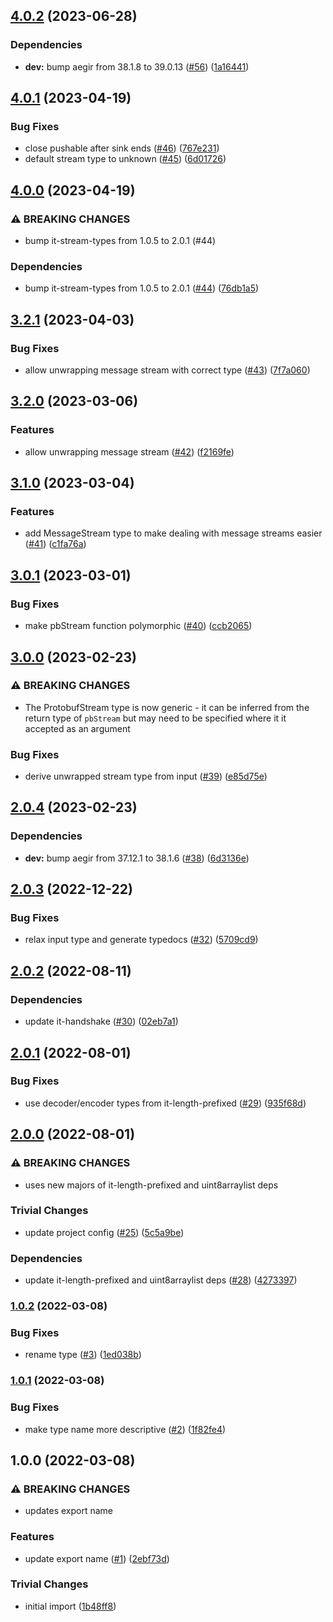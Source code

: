 ## [4.0.2](https://github.com/achingbrain/it-pb-stream/compare/v4.0.1...v4.0.2) (2023-06-28)


### Dependencies

* **dev:** bump aegir from 38.1.8 to 39.0.13 ([#56](https://github.com/achingbrain/it-pb-stream/issues/56)) ([1a16441](https://github.com/achingbrain/it-pb-stream/commit/1a164414fdd6dab3d7ab3115c6fbdebce4da16b2))

## [4.0.1](https://github.com/achingbrain/it-pb-stream/compare/v4.0.0...v4.0.1) (2023-04-19)


### Bug Fixes

* close pushable after sink ends ([#46](https://github.com/achingbrain/it-pb-stream/issues/46)) ([767e231](https://github.com/achingbrain/it-pb-stream/commit/767e23197be08cfe84382c03747800aed9ebca14))
* default stream type to unknown ([#45](https://github.com/achingbrain/it-pb-stream/issues/45)) ([6d01726](https://github.com/achingbrain/it-pb-stream/commit/6d0172635c2f9b2484c1cf2841945d4f939df6f7))

## [4.0.0](https://github.com/achingbrain/it-pb-stream/compare/v3.2.1...v4.0.0) (2023-04-19)


### ⚠ BREAKING CHANGES

* bump it-stream-types from 1.0.5 to 2.0.1 (#44)

### Dependencies

* bump it-stream-types from 1.0.5 to 2.0.1 ([#44](https://github.com/achingbrain/it-pb-stream/issues/44)) ([76db1a5](https://github.com/achingbrain/it-pb-stream/commit/76db1a5b7323732a192229257eb21c420633e924))

## [3.2.1](https://github.com/achingbrain/it-pb-stream/compare/v3.2.0...v3.2.1) (2023-04-03)


### Bug Fixes

* allow unwrapping message stream with correct type ([#43](https://github.com/achingbrain/it-pb-stream/issues/43)) ([7f7a060](https://github.com/achingbrain/it-pb-stream/commit/7f7a0603c2d0b5f317d1751158c25e2b476e9e93))

## [3.2.0](https://github.com/achingbrain/it-pb-stream/compare/v3.1.0...v3.2.0) (2023-03-06)


### Features

* allow unwrapping message stream ([#42](https://github.com/achingbrain/it-pb-stream/issues/42)) ([f2169fe](https://github.com/achingbrain/it-pb-stream/commit/f2169fe81e87bc141d972456743affb3e5b6e676))

## [3.1.0](https://github.com/achingbrain/it-pb-stream/compare/v3.0.1...v3.1.0) (2023-03-04)


### Features

* add MessageStream type to make dealing with message streams easier ([#41](https://github.com/achingbrain/it-pb-stream/issues/41)) ([c1fa76a](https://github.com/achingbrain/it-pb-stream/commit/c1fa76a189f3f2b8f8f2444a605d87d91473de80))

## [3.0.1](https://github.com/achingbrain/it-pb-stream/compare/v3.0.0...v3.0.1) (2023-03-01)


### Bug Fixes

* make pbStream function polymorphic ([#40](https://github.com/achingbrain/it-pb-stream/issues/40)) ([ccb2065](https://github.com/achingbrain/it-pb-stream/commit/ccb2065d1147af56b5c1a929635f63443e469205))

## [3.0.0](https://github.com/achingbrain/it-pb-stream/compare/v2.0.4...v3.0.0) (2023-02-23)


### ⚠ BREAKING CHANGES

* The ProtobufStream type is now generic - it can be inferred from the return type of `pbStream` but may need to be specified where it it accepted as an argument

### Bug Fixes

* derive unwrapped stream type from input ([#39](https://github.com/achingbrain/it-pb-stream/issues/39)) ([e85d75e](https://github.com/achingbrain/it-pb-stream/commit/e85d75ed578c2c7525f4657850a6af57dd3635a8))

## [2.0.4](https://github.com/achingbrain/it-pb-stream/compare/v2.0.3...v2.0.4) (2023-02-23)


### Dependencies

* **dev:** bump aegir from 37.12.1 to 38.1.6 ([#38](https://github.com/achingbrain/it-pb-stream/issues/38)) ([6d3136e](https://github.com/achingbrain/it-pb-stream/commit/6d3136eebd68a4bb5dd7bba753e8e73625173cb9))

## [2.0.3](https://github.com/achingbrain/it-pb-stream/compare/v2.0.2...v2.0.3) (2022-12-22)


### Bug Fixes

* relax input type and generate typedocs ([#32](https://github.com/achingbrain/it-pb-stream/issues/32)) ([5709cd9](https://github.com/achingbrain/it-pb-stream/commit/5709cd94921ee64e8491899853d687890cebaa00))

## [2.0.2](https://github.com/achingbrain/it-pb-stream/compare/v2.0.1...v2.0.2) (2022-08-11)


### Dependencies

* update it-handshake ([#30](https://github.com/achingbrain/it-pb-stream/issues/30)) ([02eb7a1](https://github.com/achingbrain/it-pb-stream/commit/02eb7a1b4092497ddfb383c80e3382917fb9ab76))

## [2.0.1](https://github.com/achingbrain/it-pb-stream/compare/v2.0.0...v2.0.1) (2022-08-01)


### Bug Fixes

* use decoder/encoder types from it-length-prefixed ([#29](https://github.com/achingbrain/it-pb-stream/issues/29)) ([935f68d](https://github.com/achingbrain/it-pb-stream/commit/935f68d7139db5312ca9b3a9170977337347a074))

## [2.0.0](https://github.com/achingbrain/it-pb-stream/compare/v1.0.2...v2.0.0) (2022-08-01)


### ⚠ BREAKING CHANGES

* uses new majors of it-length-prefixed and uint8arraylist deps

### Trivial Changes

* update project config ([#25](https://github.com/achingbrain/it-pb-stream/issues/25)) ([5c5a9be](https://github.com/achingbrain/it-pb-stream/commit/5c5a9bea5502a359c04ccd56201a0c8272d73302))


### Dependencies

* update it-length-prefixed and uint8arraylist deps ([#28](https://github.com/achingbrain/it-pb-stream/issues/28)) ([4273397](https://github.com/achingbrain/it-pb-stream/commit/427339745398d5277818949608a7655d0a0266f9))

### [1.0.2](https://github.com/achingbrain/it-pb-stream/compare/v1.0.1...v1.0.2) (2022-03-08)


### Bug Fixes

* rename type ([#3](https://github.com/achingbrain/it-pb-stream/issues/3)) ([1ed038b](https://github.com/achingbrain/it-pb-stream/commit/1ed038bd887570beda3e0a2c520c61ae1eb9e8dd))

### [1.0.1](https://github.com/achingbrain/it-pb-stream/compare/v1.0.0...v1.0.1) (2022-03-08)


### Bug Fixes

* make type name more descriptive ([#2](https://github.com/achingbrain/it-pb-stream/issues/2)) ([1f82fe4](https://github.com/achingbrain/it-pb-stream/commit/1f82fe41cca8e8e2a888e1a94690488d656f9ad9))

## 1.0.0 (2022-03-08)


### ⚠ BREAKING CHANGES

* updates export name

### Features

* update export name ([#1](https://github.com/achingbrain/it-pb-stream/issues/1)) ([2ebf73d](https://github.com/achingbrain/it-pb-stream/commit/2ebf73d63c21aef50ae0470283dc2bbf5455c836))


### Trivial Changes

* initial import ([1b48ff8](https://github.com/achingbrain/it-pb-stream/commit/1b48ff83391235e8483bc32e58f189a1b5b2906f))
